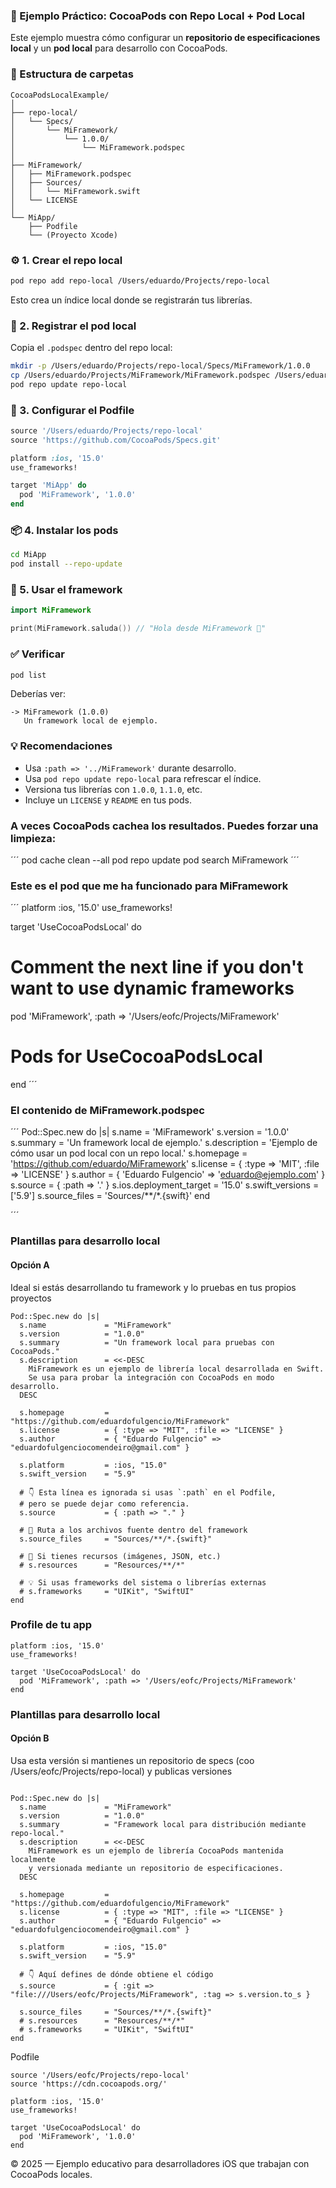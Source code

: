 ### 🧩 Ejemplo Práctico: CocoaPods con Repo Local + Pod Local

Este ejemplo muestra cómo configurar un **repositorio de especificaciones local** y un **pod local** para desarrollo con CocoaPods.



### 📂 Estructura de carpetas

```
CocoaPodsLocalExample/
│
├── repo-local/
│   └── Specs/
│       └── MiFramework/
│           └── 1.0.0/
│               └── MiFramework.podspec
│
├── MiFramework/
│   ├── MiFramework.podspec
│   ├── Sources/
│   │   └── MiFramework.swift
│   └── LICENSE
│
└── MiApp/
    ├── Podfile
    └── (Proyecto Xcode)
```


### ⚙️ 1. Crear el repo local

```bash
pod repo add repo-local /Users/eduardo/Projects/repo-local
```

Esto crea un índice local donde se registrarán tus librerías.


### 📘 2. Registrar el pod local

Copia el `.podspec` dentro del repo local:

```bash
mkdir -p /Users/eduardo/Projects/repo-local/Specs/MiFramework/1.0.0
cp /Users/eduardo/Projects/MiFramework/MiFramework.podspec /Users/eduardo/Projects/repo-local/Specs/MiFramework/1.0.0/
pod repo update repo-local
```


### 🧱 3. Configurar el Podfile

```ruby
source '/Users/eduardo/Projects/repo-local'
source 'https://github.com/CocoaPods/Specs.git'

platform :ios, '15.0'
use_frameworks!

target 'MiApp' do
  pod 'MiFramework', '1.0.0'
end
```


### 📦 4. Instalar los pods

```bash
cd MiApp
pod install --repo-update
```


### 🧠 5. Usar el framework

```swift
import MiFramework

print(MiFramework.saluda()) // "Hola desde MiFramework 👋"
```


### ✅ Verificar

```bash
pod list
```

Deberías ver:

```
-> MiFramework (1.0.0)
   Un framework local de ejemplo.
```


### 💡 Recomendaciones

- Usa `:path => '../MiFramework'` durante desarrollo.
- Usa `pod repo update repo-local` para refrescar el índice.
- Versiona tus librerías con `1.0.0`, `1.1.0`, etc.
- Incluye un `LICENSE` y `README` en tus pods.


### A veces CocoaPods cachea los resultados. Puedes forzar una limpieza:

 ´´´
pod cache clean --all
pod repo update
pod search MiFramework
 ´´´

 ### Este es el pod que me ha funcionado para MiFramework

 ´´´
 platform :ios, '15.0'
use_frameworks!

target 'UseCocoaPodsLocal' do
  # Comment the next line if you don't want to use dynamic frameworks
  pod 'MiFramework', :path => '/Users/eofc/Projects/MiFramework'
  # Pods for UseCocoaPodsLocal

end
´´´

### El contenido de MiFramework.podspec

´´´
Pod::Spec.new do |s|
  s.name             = 'MiFramework'
  s.version          = '1.0.0'
  s.summary          = 'Un framework local de ejemplo.'
  s.description      = 'Ejemplo de cómo usar un pod local con un repo local.'
  s.homepage         = 'https://github.com/eduardo/MiFramework'
  s.license          = { :type => 'MIT', :file => 'LICENSE' }
  s.author           = { 'Eduardo Fulgencio' => 'eduardo@ejemplo.com' }
  s.source           = { :path => '.' }
  s.ios.deployment_target = '15.0'
  s.swift_versions   = ['5.9']
  s.source_files     = 'Sources/**/*.{swift}'
end

´´´

### Plantillas para desarrollo local 
#### Opción A

Ideal si estás desarrollando tu framework y lo pruebas en tus propios proyectos

```
Pod::Spec.new do |s|
  s.name             = "MiFramework"
  s.version          = "1.0.0"
  s.summary          = "Un framework local para pruebas con CocoaPods."
  s.description      = <<-DESC
    MiFramework es un ejemplo de librería local desarrollada en Swift.
    Se usa para probar la integración con CocoaPods en modo desarrollo.
  DESC

  s.homepage         = "https://github.com/eduardofulgencio/MiFramework"
  s.license          = { :type => "MIT", :file => "LICENSE" }
  s.author           = { "Eduardo Fulgencio" => "eduardofulgenciocomendeiro@gmail.com" }

  s.platform         = :ios, "15.0"
  s.swift_version    = "5.9"

  # 👇 Esta línea es ignorada si usas `:path` en el Podfile,
  # pero se puede dejar como referencia.
  s.source           = { :path => "." }

  # 📂 Ruta a los archivos fuente dentro del framework
  s.source_files     = "Sources/**/*.{swift}"

  # 🧾 Si tienes recursos (imágenes, JSON, etc.)
  # s.resources      = "Resources/**/*"

  # 💡 Si usas frameworks del sistema o librerías externas
  # s.frameworks     = "UIKit", "SwiftUI"
end

```

### Profile de tu app 

```
platform :ios, '15.0'
use_frameworks!

target 'UseCocoaPodsLocal' do
  pod 'MiFramework', :path => '/Users/eofc/Projects/MiFramework'
end

```

### Plantillas para desarrollo local 
#### Opción B

Usa esta versión si mantienes un repositorio de specs 
(coo /Users/eofc/Projects/repo-local) y publicas versiones

```

Pod::Spec.new do |s|
  s.name             = "MiFramework"
  s.version          = "1.0.0"
  s.summary          = "Framework local para distribución mediante repo-local."
  s.description      = <<-DESC
    MiFramework es un ejemplo de librería CocoaPods mantenida localmente
    y versionada mediante un repositorio de especificaciones.
  DESC

  s.homepage         = "https://github.com/eduardofulgencio/MiFramework"
  s.license          = { :type => "MIT", :file => "LICENSE" }
  s.author           = { "Eduardo Fulgencio" => "eduardofulgenciocomendeiro@gmail.com" }

  s.platform         = :ios, "15.0"
  s.swift_version    = "5.9"

  # 👇 Aquí defines de dónde obtiene el código
  s.source           = { :git => "file:///Users/eofc/Projects/MiFramework", :tag => s.version.to_s }

  s.source_files     = "Sources/**/*.{swift}"
  # s.resources      = "Resources/**/*"
  # s.frameworks     = "UIKit", "SwiftUI"
end

```

Podfile 

```
source '/Users/eofc/Projects/repo-local'
source 'https://cdn.cocoapods.org/'

platform :ios, '15.0'
use_frameworks!

target 'UseCocoaPodsLocal' do
  pod 'MiFramework', '1.0.0'
end

```



© 2025 — Ejemplo educativo para desarrolladores iOS que trabajan con CocoaPods locales.
